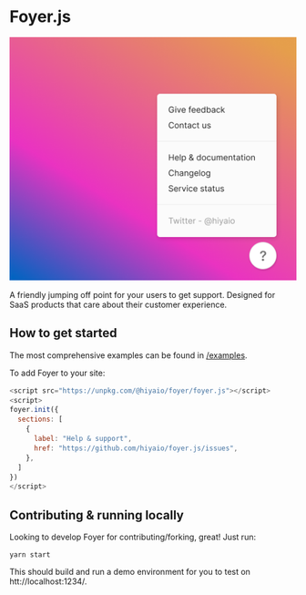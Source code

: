 # Foyer.js

![Hero](assets/screenshot.png)

A friendly jumping off point for your users to get support. Designed for SaaS products that care about their customer experience.

## How to get started

The most comprehensive examples can be found in [/examples](/examples).

To add Foyer to your site:

```js
<script src="https://unpkg.com/@hiyaio/foyer/foyer.js"></script>
<script>
foyer.init({
  sections: [
    {
      label: "Help & support",
      href: "https://github.com/hiyaio/foyer.js/issues",
    },
  ]
})
</script>
```

## Contributing & running locally

Looking to develop Foyer for contributing/forking, great! Just run:

```
yarn start
```

This should build and run a demo environment for you to test on htt://localhost:1234/.
